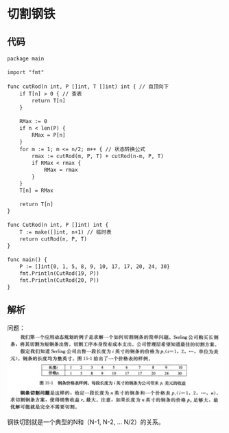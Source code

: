 # 切割钢铁

## 代码

```golang
package main

import "fmt"

func cutRod(n int, P []int, T []int) int { // 自顶向下
	if T[n] > 0 { // 查表
		return T[n]
	}

	RMax := 0
	if n < len(P) {
		RMax = P[n]
	}
	for m := 1; m <= n/2; m++ { // 状态转换公式
		rmax := cutRod(m, P, T) + cutRod(n-m, P, T)
		if RMax < rmax {
			RMax = rmax
		}
	}
	T[n] = RMax

	return T[n]
}

func CutRod(n int, P []int) int {
	T := make([]int, n+1) // 临时表
	return cutRod(n, P, T)
}

func main() {
	P := []int{0, 1, 5, 8, 9, 10, 17, 17, 20, 24, 30}
	fmt.Println(CutRod(19, P))
	fmt.Println(CutRod(20, P))
}
```

## 解析

问题：![02.png](./img/02.png)

钢铁切割就是一个典型的N和（N-1, N-2, ... N/2）的关系。
